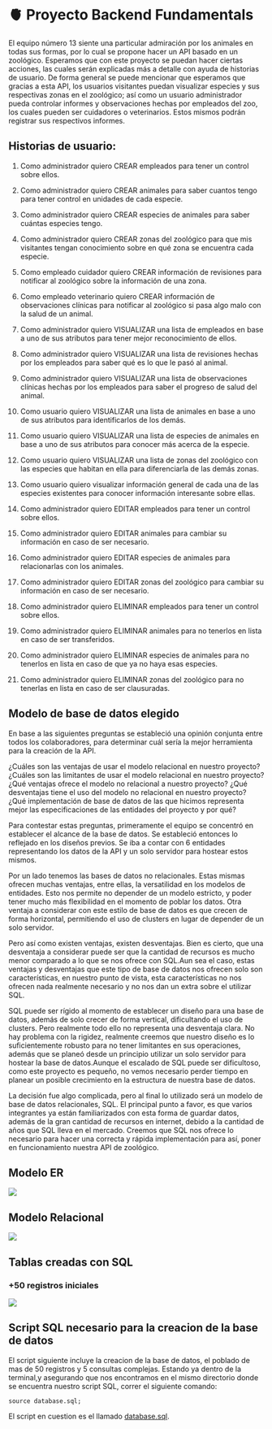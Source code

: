 # 🫀 Proyecto Backend Fundamentals

El equipo número 13 siente una particular admiración por los animales en todas sus formas, por lo cual se propone hacer un API basado en un zoológico. Esperamos que con este proyecto se puedan hacer ciertas acciones, las cuales serán explicadas más a detalle con ayuda de historias de usuario. De forma general se puede mencionar que esperamos que gracias a esta API, los usuarios visitantes puedan visualizar especies y sus respectivas zonas en el zoológico; así como un usuario administrador pueda controlar informes y observaciones hechas por empleados del zoo, los cuales pueden ser cuidadores o veterinarios. Estos mismos podrán registrar sus respectivos informes.

## Historias de usuario: 

1. Como administrador quiero CREAR empleados para tener un control sobre ellos.

2. Como administrador quiero CREAR animales para saber cuantos tengo para tener control en unidades de cada especie.

3. Como administrador quiero CREAR especies de animales para saber cuántas especies tengo.

4. Como administrador quiero CREAR zonas del zoológico para que mis visitantes tengan conocimiento sobre en qué zona se encuentra cada especie.

5. Como empleado cuidador quiero CREAR información de revisiones para notificar al zoológico sobre la información de una zona.

6. Como empleado veterinario quiero CREAR información de observaciones clínicas para notificar al zoológico si pasa algo malo con la salud de un animal.

7. Como administrador quiero VISUALIZAR una lista de empleados en base a uno de sus atributos para tener mejor reconocimiento de ellos.

8. Como administrador quiero VISUALIZAR una lista de revisiones hechas por los empleados para saber qué es lo que le pasó al animal.

9. Como administrador quiero VISUALIZAR una lista de observaciones clínicas hechas por los empleados para saber el progreso de salud del animal.

10. Como usuario quiero VISUALIZAR una lista de animales en base a uno de sus atributos para identificarlos de los demás.

11. Como usuario quiero VISUALIZAR una lista de especies de animales en base a uno de sus atributos para conocer más acerca de la especie.

12. Como usuario quiero VISUALIZAR una lista de zonas del zoológico con las especies que habitan en ella para diferenciarla de las demás zonas.

13. Como usuario quiero visualizar información general de cada una de las especies existentes para conocer información interesante sobre ellas.

14. Como administrador quiero EDITAR empleados para tener un control sobre ellos.

15. Como administrador quiero EDITAR animales para cambiar su información en caso de ser necesario.  

16. Como administrador quiero EDITAR especies de animales para relacionarlas con los animales.

17. Como administrador quiero EDITAR zonas del zoológico para cambiar su información en caso de ser necesario. 
 
18. Como administrador quiero ELIMINAR empleados para tener un control sobre ellos.

19. Como administrador quiero ELIMINAR animales para no tenerlos en lista en caso de ser transferidos.

20. Como administrador quiero ELIMINAR especies de animales para no tenerlos en lista en caso de que ya no haya esas especies.

21. Como administrador quiero ELIMINAR zonas del zoológico para no tenerlas en lista en caso de ser clausuradas.

## Modelo de base de datos elegido

En base a las siguientes preguntas se estableció una opinión conjunta entre todos los colaboradores, para determinar cuál sería la mejor herramienta para la creación de la API.

¿Cuáles son las ventajas de usar el modelo relacional en nuestro proyecto?
¿Cuáles son las limitantes de usar el modelo relacional en nuestro proyecto?
¿Qué ventajas ofrece el modelo no relacional a nuestro proyecto?
¿Qué desventajas tiene el uso del modelo no relacional en nuestro proyecto?
¿Qué implementación de base de datos de las que hicimos representa mejor las especificaciones de las entidades del proyecto y por qué?

Para contestar estas preguntas, primeramente el equipo se concentró en establecer el alcance de la base de datos. Se estableció entonces lo reflejado en los diseños previos. Se iba a contar con 6 entidades representando los datos de la API y un solo servidor para hostear estos mismos.

Por un lado tenemos las bases de datos no relacionales. Estas mismas ofrecen muchas ventajas, entre ellas, la versatilidad en los modelos de entidades. Esto nos permite no depender de un modelo estricto, y poder tener mucho más flexibilidad en el momento de poblar los datos. Otra ventaja a considerar con este estilo de base de datos es que crecen de forma horizontal, permitiendo el uso de clusters en lugar de depender de un solo servidor. 

Pero así como existen ventajas, existen desventajas. Bien es cierto, que una desventaja a considerar puede ser que la cantidad de recursos es mucho menor comparado a lo que se nos ofrece con SQL.Aun sea el caso, estas ventajas y desventajas que este tipo de base de datos nos ofrecen solo son características, en nuestro punto de vista, esta características no nos ofrecen nada realmente necesario y no nos dan un extra sobre el utilizar SQL.

SQL puede ser rígido al momento de establecer un diseño para una base de datos, además de solo crecer de forma vertical, dificultando el uso de clusters. Pero realmente todo ello no representa una desventaja clara. No hay problema con la rigidez, realmente  creemos que nuestro diseño es lo suficientemente robusto para no tener limitantes en sus operaciones, además que se planeó desde un principio utilizar un solo servidor para hostear la base de datos.Aunque el escalado de SQL puede ser dificultoso, como este proyecto es pequeño, no vemos necesario perder tiempo en planear un posible crecimiento en la estructura de nuestra base de datos. 

La decisión fue algo complicada, pero al final lo utilizado será un modelo de base de datos relacionales, SQL. El principal punto a favor, es que varios integrantes ya están familiarizados con esta forma de guardar datos, además de la gran cantidad de recursos en internet, debido a la cantidad de años que SQL lleva en el mercado. Creemos que SQL nos ofrece lo necesario para hacer una correcta y rápida implementación para así, poner en funcionamiento nuestra API de zoológico.

## Modelo ER
![](https://raw.githubusercontent.com/Longaniza/ProyectoFinalBackendBedu/master/assets/imgs/ER.jpg)

## Modelo Relacional
![](https://raw.githubusercontent.com/Longaniza/ProyectoFinalBackendBedu/master/assets/imgs/Relacional.jpg)

## Tablas creadas con SQL

### +50 registros iniciales
![](https://raw.githubusercontent.com/Longaniza/ProyectoFinalBackendBedu/master/assets/imgs/registrosinicialestablas.png)

## Script SQL necesario para la creacion de la base de datos
El script siguiente incluye la creacion de la base de datos, el poblado de mas de 50 registros y 5 consultas complejas.
Estando ya dentro de la terminal,y asegurando que nos encontramos en el mismo directorio donde se encuentra nuestro script SQL, correr el siguiente comando:
``` 
source database.sql;
```
El script en cuestion es el llamado [database.sql](https://github.com/Longaniza/ProyectoFinalBackendBedu/blob/master/database.sql).
